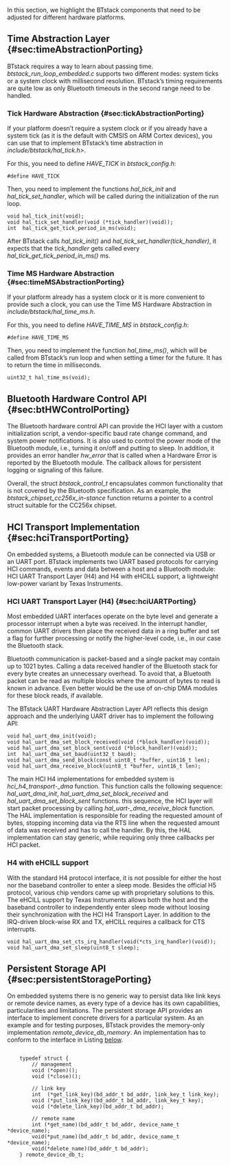 In this section, we highlight the BTstack components that need to be
adjusted for different hardware platforms.


## Time Abstraction Layer {#sec:timeAbstractionPorting}

BTstack requires a way to learn about passing time.
*btstack_run_loop_embedded.c* supports two different modes: system ticks or a
system clock with millisecond resolution. BTstack’s timing requirements
are quite low as only Bluetooth timeouts in the second range need to be
handled.


### Tick Hardware Abstraction {#sec:tickAbstractionPorting}


If your platform doesn’t require a system clock or if you already have a
system tick (as it is the default with CMSIS on ARM Cortex devices), you
can use that to implement BTstack’s time abstraction in
*include/btstack/hal_tick.h\>*.

For this, you need to define *HAVE_TICK* in *btstack_config.h*:

    #define HAVE_TICK

Then, you need to implement the functions *hal_tick_init* and
*hal_tick_set_handler*, which will be called during the
initialization of the run loop.

    void hal_tick_init(void);
    void hal_tick_set_handler(void (*tick_handler)(void));
    int  hal_tick_get_tick_period_in_ms(void);

After BTstack calls *hal_tick_init()* and
*hal_tick_set_handler(tick_handler)*, it expects that the
*tick_handler* gets called every
*hal_tick_get_tick_period_in_ms()* ms.


### Time MS Hardware Abstraction {#sec:timeMSAbstractionPorting}


If your platform already has a system clock or it is more convenient to
provide such a clock, you can use the Time MS Hardware Abstraction in
*include/btstack/hal_time_ms.h*.

For this, you need to define *HAVE_TIME_MS* in *btstack_config.h*:

    #define HAVE_TIME_MS

Then, you need to implement the function *hal_time_ms()*, which will
be called from BTstack’s run loop and when setting a timer for the
future. It has to return the time in milliseconds.

    uint32_t hal_time_ms(void);


## Bluetooth Hardware Control API {#sec:btHWControlPorting}


The Bluetooth hardware control API can provide the HCI layer with a
custom initialization script, a vendor-specific baud rate change
command, and system power notifications. It is also used to control the
power mode of the Bluetooth module, i.e., turning it on/off and putting
to sleep. In addition, it provides an error handler *hw_error* that is
called when a Hardware Error is reported by the Bluetooth module. The
callback allows for persistent logging or signaling of this failure.

Overall, the struct *btstack_control_t* encapsulates common functionality
that is not covered by the Bluetooth specification. As an example, the
*btstack_chipset_cc256x_in-stance* function returns a pointer to a control
struct suitable for the CC256x chipset.



## HCI Transport Implementation {#sec:hciTransportPorting}


On embedded systems, a Bluetooth module can be connected via USB or an
UART port. BTstack implements two UART based protocols for carrying HCI
commands, events and data between a host and a Bluetooth module: HCI
UART Transport Layer (H4) and H4 with eHCILL support, a lightweight
low-power variant by Texas Instruments.


### HCI UART Transport Layer (H4) {#sec:hciUARTPorting}


Most embedded UART interfaces operate on the byte level and generate a
processor interrupt when a byte was received. In the interrupt handler,
common UART drivers then place the received data in a ring buffer and
set a flag for further processing or notify the higher-level code, i.e.,
in our case the Bluetooth stack.

Bluetooth communication is packet-based and a single packet may contain
up to 1021 bytes. Calling a data received handler of the Bluetooth stack
for every byte creates an unnecessary overhead. To avoid that, a
Bluetooth packet can be read as multiple blocks where the amount of
bytes to read is known in advance. Even better would be the use of
on-chip DMA modules for these block reads, if available.

The BTstack UART Hardware Abstraction Layer API reflects this design
approach and the underlying UART driver has to implement the following
API:

    void hal_uart_dma_init(void);
    void hal_uart_dma_set_block_received(void (*block_handler)(void));
    void hal_uart_dma_set_block_sent(void (*block_handler)(void));
    int  hal_uart_dma_set_baud(uint32_t baud);
    void hal_uart_dma_send_block(const uint8_t *buffer, uint16_t len);
    void hal_uart_dma_receive_block(uint8_t *buffer, uint16_t len);
     

The main HCI H4 implementations for embedded system is
*hci_h4_transport-_dma* function. This function calls the following
sequence: *hal_uart_dma_init*, *hal_uart_dma_set_block_received*
and *hal_uart_dma_set_block_sent* functions. this sequence, the HCI
layer will start packet processing by calling
*hal_uart-_dma_receive_block* function. The HAL implementation is
responsible for reading the requested amount of bytes, stopping incoming
data via the RTS line when the requested amount of data was received and
has to call the handler. By this, the HAL implementation can stay
generic, while requiring only three callbacks per HCI packet.

### H4 with eHCILL support

With the standard H4 protocol interface, it is not possible for either
the host nor the baseband controller to enter a sleep mode. Besides the
official H5 protocol, various chip vendors came up with proprietary
solutions to this. The eHCILL support by Texas Instruments allows both
the host and the baseband controller to independently enter sleep mode
without loosing their synchronization with the HCI H4 Transport Layer.
In addition to the IRQ-driven block-wise RX and TX, eHCILL requires a
callback for CTS interrupts.

    void hal_uart_dma_set_cts_irq_handler(void(*cts_irq_handler)(void));
    void hal_uart_dma_set_sleep(uint8_t sleep);


## Persistent Storage API {#sec:persistentStoragePorting}

On embedded systems there is no generic way to persist data like link
keys or remote device names, as every type of a device has its own
capabilities, particularities and limitations. The persistent storage
API provides an interface to implement concrete drivers for a particular
system. As an example and for testing purposes, BTstack provides the
memory-only implementation *remote_device_db_memory*. An
implementation has to conform to the interface in Listing [below](#lst:persistentDB).

~~~~ {#lst:persistentDB .c caption="{Persistent storage interface.}"}
    
    typedef struct {
        // management
        void (*open)();
        void (*close)();
        
        // link key
        int  (*get_link_key)(bd_addr_t bd_addr, link_key_t link_key);
        void (*put_link_key)(bd_addr_t bd_addr, link_key_t key);
        void (*delete_link_key)(bd_addr_t bd_addr);
        
        // remote name
        int (*get_name)(bd_addr_t bd_addr, device_name_t *device_name);
        void(*put_name)(bd_addr_t bd_addr, device_name_t *device_name);
        void(*delete_name)(bd_addr_t bd_addr);
    } remote_device_db_t;
~~~~ 
